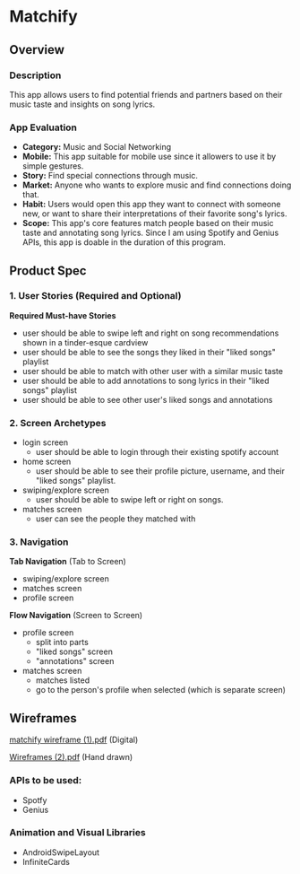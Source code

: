 # Matchify

## Overview
### Description
This app allows users to find potential friends and partners based on their music taste and insights on song lyrics. 


### App Evaluation

- **Category:** Music and Social Networking
- **Mobile:** This app suitable for mobile use since it allowers to use it by simple gestures.
- **Story:** Find special connections through music. 
- **Market:** Anyone who wants to explore music and find connections doing that.
- **Habit:** Users would open this app they want to connect with someone new, or want to share their interpretations of their favorite song's lyrics. 
- **Scope:** This app's core features match people based on their music taste and annotating song lyrics. Since I am using Spotify and Genius APIs, this app is doable in the duration of this program. 

## Product Spec

### 1. User Stories (Required and Optional)

**Required Must-have Stories**

* user should be able to swipe left and right on song recommendations shown in a tinder-esque cardview 
* user should be able to see the songs they liked in their "liked songs" playlist
* user should be able to match with other user with a similar music taste
* user should be able to add annotations to song lyrics in their "liked songs" playlist
* user should be able to see other user's liked songs and annotations

### 2. Screen Archetypes

* login screen 
   * user should be able to login through their existing spotify account
* home screen
   * user should be able to see their profile picture, username, and their "liked songs" playlist.
* swiping/explore screen
   * user should be able to swipe left or right on songs.
* matches screen
   * user can see the people they matched with 


### 3. Navigation

**Tab Navigation** (Tab to Screen)

* swiping/explore screen
* matches screen
* profile screen


**Flow Navigation** (Screen to Screen)

* profile screen 
   * split into parts
   * "liked songs" screen
   * "annotations" screen
* matches screen
   * matches listed
   * go to the person's profile when selected (which is separate screen)

## Wireframes
[matchify wireframe (1).pdf](https://github.com/gauricb/Matchify/files/8986037/matchify.wireframe.1.pdf) (Digital)

[Wireframes  (2).pdf](https://github.com/gauricb/Matchify/files/8986046/Wireframes.2.pdf) (Hand drawn)

### APIs to be used:
* Spotfy
* Genius

### Animation and Visual Libraries
* AndroidSwipeLayout
* InfiniteCards





 

